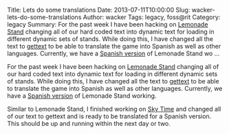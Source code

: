 Title: Lets do some translations
Date: 2013-07-11T10:00:00
Slug: wacker-lets-do-some-translations
Author: wacker
Tags: legacy, foss@rit
Category: legacy
Summary: For the past week I have been hacking on [Lemonade Stand](http://wiki.sugarlabs.org/go/Lemonade_Stand) changing all of our hard coded text into dynamic text for loading in different dynamic sets of stands. While doing this, I have changed all the text to [gettext](http://www.gnu.org/software/gettext/) to be able to translate the game into Spanish as well as other languages. Currently, we have a [Spanish version](https://github.com/FOSSRIT/lemonade-stand/tree/feature/spanish) of Lemonade Stand wo ... 

For the past week I have been hacking on [Lemonade
Stand](http://wiki.sugarlabs.org/go/Lemonade_Stand) changing all of our hard
coded text into dynamic text for loading in different dynamic sets of stands.
While doing this, I have changed all the text to
[gettext](http://www.gnu.org/software/gettext/) to be able to translate the
game into Spanish as well as other languages. Currently, we have a [Spanish
version](https://github.com/FOSSRIT/lemonade-stand/tree/feature/spanish) of
Lemonade Stand working.

Similar to Lemonade Stand, I finished working on [Sky
Time](http://playskytime.com/) and changed all of our text to gettext and is
ready to be translated for a Spanish version. This should be up and running
within the next day or two.

